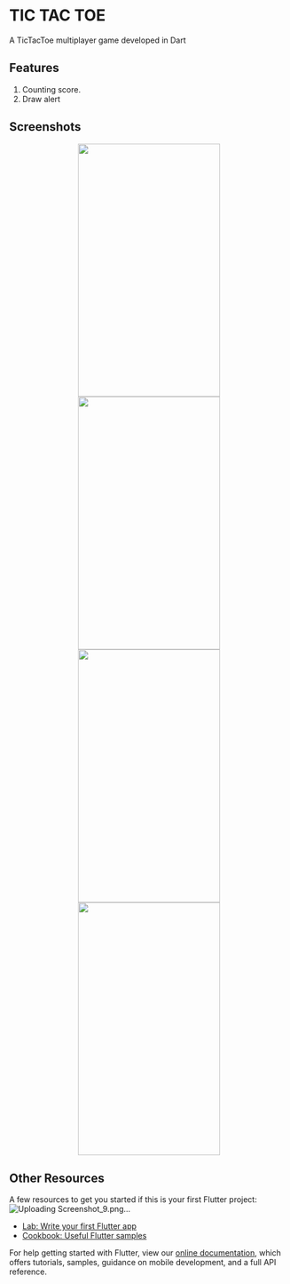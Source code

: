# TIC TAC TOE

A TicTacToe multiplayer game developed in Dart

## Features
1. Counting score.
2. Draw alert


## Screenshots
<p align="center">
<img src="https://user-images.githubusercontent.com/44439768/142883076-d1243544-1bb9-4cac-8bfd-52a4ff408f33.png" width="256" height="455">
<img src="https://user-images.githubusercontent.com/44439768/142883135-c7be75d7-5858-4bb6-8f97-03f25c9acd75.png" width="256" height="455">
  <img src="https://user-images.githubusercontent.com/44439768/142883121-d4e29798-77e9-4814-bec6-7938797182cc.png" width="256" height="455">
<img src="https://user-images.githubusercontent.com/44439768/142883149-aa9850d8-1663-48e2-a5ae-402dd756b52c.png" width="256" height="455">

</p>



## Other Resources

A few resources to get you started if this is your first Flutter project:![Uploading Screenshot_9.png…]()


- [Lab: Write your first Flutter app](https://flutter.dev/docs/get-started/codelab)
- [Cookbook: Useful Flutter samples](https://flutter.dev/docs/cookbook)

For help getting started with Flutter, view our
[online documentation](https://flutter.dev/docs), which offers tutorials,
samples, guidance on mobile development, and a full API reference.
